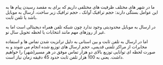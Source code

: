 <p>ما در شهر های مختلف ظرفیت های مختلفی داریم که برای به مقصد رسیدن پیام ها به این عوامل بستگی دارند: حجم ترافیک آوانک ، حجم ترافیک زیر ساخت، ارسال به موبایل باشد یا تلفن ثابت.</p><p>در ارسال به موبایل محدودیتی وجود ندارد چون شبکه تلفن همراه دیجیتالی است اما به غیر از روزهای مهم مانند انتخابات یا لحظه تحویل سال نو.</p><p>اما در ارسال به تلفن ثابت و بین استانی به دلیل ترانزیت شدن تماس ها و استفاده مخابرات از مراکز تلفنی قدیمی، حجم ارسال های توزیع شده انجام می شوند و به صورت لحظه ای توانایی توزیع بالای دو هزار تماس موفق در هر مسیر(شهر) را خواهیم داشت. یعنی به 100 هزار تلفن ثابت حدود 45 دقیقه زمان نیاز است.</p>